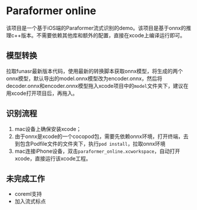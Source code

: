 #  Paraformer online

该项目是一个基于iOS端的Paraformer流式识别的demo。该项目是基于onnx的推理c++版本。不需要依赖其他库和额外的配置，直接在xcode上编译运行即可。

## 模型转换
拉取funasr最新版本代码，使用最新的转换脚本获取onnx模型，将生成的两个onnx模型，默认导出的model.onnx模型改为encoder.onnx，然后将decoder.onnx和encoder.onnx模型拖入xcode项目中的`model`文件夹下，建议在用xcode打开项目后，再拖入。

## 识别流程
1. mac设备上确保安装xcode；
2. 由于onnx是xcode的一个cocopod包，需要先依赖onnx环境，打开终端，去到包含Podfile文件的文件夹下，执行`pod install`，拉取onnx环境
3. mac连接iPhone设备，双击`paraformer_online.xcworkspace`，自动打开xcode，直接运行该xcode工程。 

## 未完成工作
* coreml支持
* 加入流式标点

